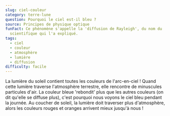 ```yaml
---
slug: ciel-couleur
category: terre-lune
question: Pourquoi le ciel est-il bleu ?
source: Principes de physique optique
funFact: Ce phénomène s'appelle la 'diffusion de Rayleigh', du nom du
  scientifique qui l'a expliqué.
tags:
  - ciel
  - couleur
  - atmosphère
  - lumière
  - diffusion
difficulty: facile
---
```


La lumière du soleil contient toutes les couleurs de l'arc-en-ciel ! Quand cette lumière traverse l'atmosphère terrestre, elle rencontre de minuscules particules d'air. La couleur bleue 'rebondit' plus que les autres couleurs (on dit qu'elle se diffuse plus), c'est pourquoi nous voyons le ciel bleu pendant la journée. Au coucher de soleil, la lumière doit traverser plus d'atmosphère, alors les couleurs rouges et oranges arrivent mieux jusqu'à nous !

